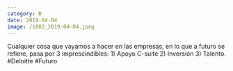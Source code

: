 ```yaml
--- 
category: B 
date: 2019-04-04 
image: /1082_2019-04-04.jpeg 
--- 
```


Cualquier cosa que vayamos a hacer en las empresas, en lo que a futuro se refiere, pasa por 3 imprescindibles: 1) Apoyo C-suite 2) Inversión 3) Talento. #Deloitte #Futuro